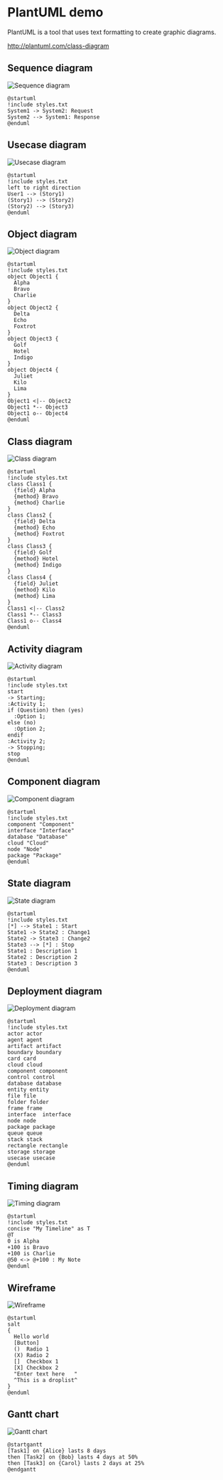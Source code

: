 # PlantUML demo

PlantUML is a tool that uses text formatting to create graphic diagrams.

http://plantuml.com/class-diagram


## Sequence diagram

![Sequence diagram](doc/sequence_diagram.png)

```plantuml
@startuml
!include styles.txt
System1 -> System2: Request
System2 --> System1: Response
@enduml
```


## Usecase diagram

![Usecase diagram](doc/usecase_diagram.png)

```plantuml
@startuml
!include styles.txt
left to right direction
User1 --> (Story1)
(Story1) --> (Story2)
(Story2) --> (Story3)
@enduml
```


## Object diagram

![Object diagram](doc/object_diagram.png)

```plantuml
@startuml
!include styles.txt
object Object1 {
  Alpha
  Bravo
  Charlie
}
object Object2 {
  Delta
  Echo
  Foxtrot
}
object Object3 {
  Golf
  Hotel
  Indigo
}
object Object4 {
  Juliet
  Kilo
  Lima
}
Object1 <|-- Object2
Object1 *-- Object3
Object1 o-- Object4
@enduml
```

## Class diagram

![Class diagram](doc/class_diagram.png)

```plantuml
@startuml
!include styles.txt
class Class1 {
  {field} Alpha
  {method} Bravo
  {method} Charlie
}
class Class2 {
  {field} Delta
  {method} Echo
  {method} Foxtrot
}
class Class3 {
  {field} Golf
  {method} Hotel
  {method} Indigo
}
class Class4 {
  {field} Juliet
  {method} Kilo
  {method} Lima
}
Class1 <|-- Class2
Class1 *-- Class3
Class1 o-- Class4
@enduml
```

## Activity diagram

![Activity diagram](doc/activity_diagram.png)

```plantuml
@startuml
!include styles.txt
start
-> Starting;
:Activity 1;
if (Question) then (yes)
  :Option 1;
else (no)
  :Option 2;
endif
:Activity 2;
-> Stopping;
stop
@enduml
```


## Component diagram

![Component diagram](doc/component_diagram.png)

```plantuml
@startuml
!include styles.txt
component "Component"
interface "Interface"
database "Database"
cloud "Cloud"
node "Node"
package "Package"
@enduml
```


## State diagram

![State diagram](doc/state_diagram.png)

```plantuml
@startuml
!include styles.txt
[*] --> State1 : Start
State1 -> State2 : Change1
State2 -> State3 : Change2
State3 --> [*] : Stop
State1 : Description 1
State2 : Description 2
State3 : Description 3
@enduml
```


## Deployment diagram

![Deployment diagram](doc/deployment_diagram.png)

```plantuml
@startuml
!include styles.txt
actor actor
agent agent
artifact artifact
boundary boundary
card card
cloud cloud
component component
control control
database database
entity entity
file file
folder folder
frame frame
interface  interface
node node
package package
queue queue
stack stack
rectangle rectangle
storage storage
usecase usecase
@enduml
```


## Timing diagram

![Timing diagram](doc/timing_diagram.png)

```plantuml
@startuml
!include styles.txt
concise "My Timeline" as T
@T
0 is Alpha
+100 is Bravo
+100 is Charlie
@50 <-> @+100 : My Note
@enduml
```


## Wireframe

![Wireframe](doc/wireframe.png)

```plantuml
@startuml
salt
{
  Hello world
  [Button]
  ()  Radio 1
  (X) Radio 2
  []  Checkbox 1
  [X] Checkbox 2
  "Enter text here   "
  ^This is a droplist^
}
@enduml
```


## Gantt chart

![Gantt chart](doc/gantt_chart.png)

```plantuml
@startgantt
[Task1] on {Alice} lasts 8 days
then [Task2] on {Bob} lasts 4 days at 50% 
then [Task3] on {Carol} lasts 2 days at 25%
@endgantt
```
